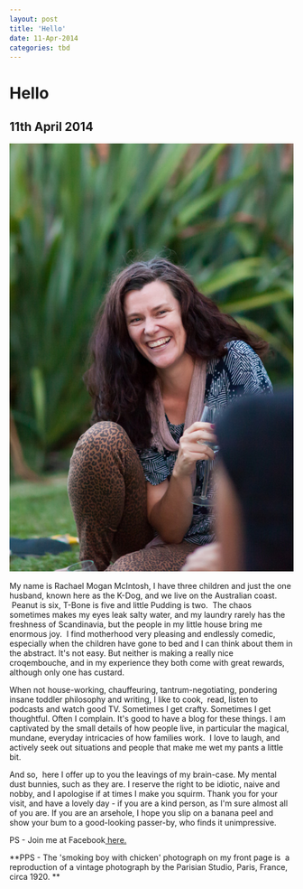```yaml
---
layout: post
title: 'Hello'
date: 11-Apr-2014
categories: tbd
---
```


# Hello

## 11th April 2014

<img class="photo-horiz" src="/images/2013/07/689978_orig.jpg" />

My name is Rachael Mogan McIntosh,   I have three children and just the one husband,   known here as the K-Dog, and we live on the Australian coast.  Peanut is six, T-Bone is five and little Pudding is two.  The chaos sometimes makes my eyes leak salty water, and my laundry rarely has the freshness of Scandinavia, but the people in my little house bring me enormous joy.  I find motherhood very pleasing and endlessly comedic, especially when the children have gone to bed and I can think about them in the abstract. It's not easy. But neither is making a really nice croqembouche, and in my experience they both come with great rewards, although only one has custard.

When not house-working, chauffeuring, tantrum-negotiating, pondering insane toddler philosophy and writing, I like to cook,  read, listen to podcasts and watch good TV. Sometimes I get crafty. Sometimes I get thoughtful. Often I complain. It's good to have a blog for these things. I am captivated by the small details of how people live, in particular the magical, mundane, everyday intricacies of how families work.  I love to laugh, and actively seek out situations and people that make me wet my pants a little bit.

And so,  here I offer up to you the leavings of my brain-case. My mental dust bunnies, such as they are. I reserve the right to be idiotic, naive and nobby, and I apologise if at times I make you squirm. Thank you for your visit, and have a lovely day - if you are a kind person, as I'm sure almost all of you are. If you are an arsehole, I hope you slip on a banana peel and show your bum to a good-looking passer-by, who finds it unimpressive.

PS - Join me at Facebook<a href="https://www.facebook.com/mogantosh"> here.</a>

**PPS - The 'smoking boy with chicken' photograph on my front page is  a reproduction of a vintage photograph by the Parisian Studio, Paris, France, circa 1920. **
